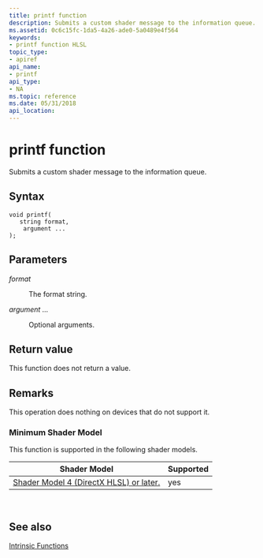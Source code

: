 ```yaml
---
title: printf function
description: Submits a custom shader message to the information queue.
ms.assetid: 0c6c15fc-1da5-4a26-ade0-5a0489e4f564
keywords:
- printf function HLSL
topic_type:
- apiref
api_name:
- printf
api_type:
- NA
ms.topic: reference
ms.date: 05/31/2018
api_location: 
---
```


# printf function

Submits a custom shader message to the information queue.

## Syntax

``` syntax
void printf(
   string format,
    argument ...
);
```

## Parameters

<dl> <dt>

*format* 
</dt> <dd>

The format string.

</dd> <dt>

*argument ...* 
</dt> <dd>

Optional arguments.

</dd> </dl>

## Return value

This function does not return a value.

## Remarks

This operation does nothing on devices that do not support it.

### Minimum Shader Model

This function is supported in the following shader models.



| Shader Model                                                        | Supported |
|---------------------------------------------------------------------|-----------|
| [Shader Model 4 (DirectX HLSL) or later.](dx-graphics-hlsl-sm4.md) | yes       |



 

## See also

<dl> <dt>

[Intrinsic Functions](dx-graphics-hlsl-intrinsic-functions.md)
</dt> </dl>

 

 




